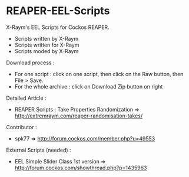 REAPER-EEL-Scripts
==================

X-Raym's EEL Scripts for Cockos REAPER.
- Scripts written by X-Raym
- Scripts written for X-Raym
- Scripts moded by X-Raym

Download process :
- For one script : click on one script, then click on the Raw button, then File > Save.
- For the whole archive : click on Download Zip button on right

Detailed Article :
- REAPER Scripts : Take Properties Randomization => http://extremraym.com/reaper-randomisation-takes/

Contributor :
- spk77 => http://forum.cockos.com/member.php?u=49553

External Scripts (needed) :
- EEL Simple Slider Class 1st version => http://forum.cockos.com/showthread.php?p=1435963

